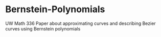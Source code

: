 Bernstein-Polynomials
=====================

UW Math 336 Paper about approximating curves and describing Bezier curves using Bernstein polynomials
